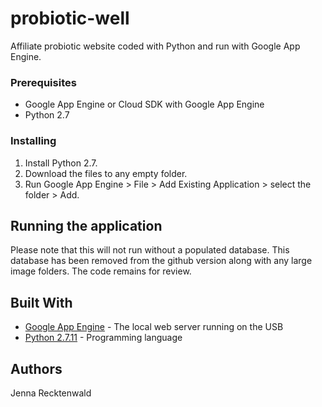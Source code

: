 # probiotic-well
Affiliate probiotic website coded with Python and run with Google App Engine.

### Prerequisites

- Google App Engine or Cloud SDK with Google App Engine
- Python 2.7

### Installing

1. Install Python 2.7.
2. Download the files to any empty folder.
3. Run Google App Engine > File > Add Existing Application > select the folder > Add.

## Running the application

Please note that this will not run without a populated database. This database has been removed from the github version along with any large image folders. The code remains for review.

## Built With

* [Google App Engine](https://cloud.google.com/appengine/docs/) - The local web server running on the USB
* [Python 2.7.11](https://www.python.org/downloads/release/python-2711/) - Programming language 

## Authors

Jenna Recktenwald
